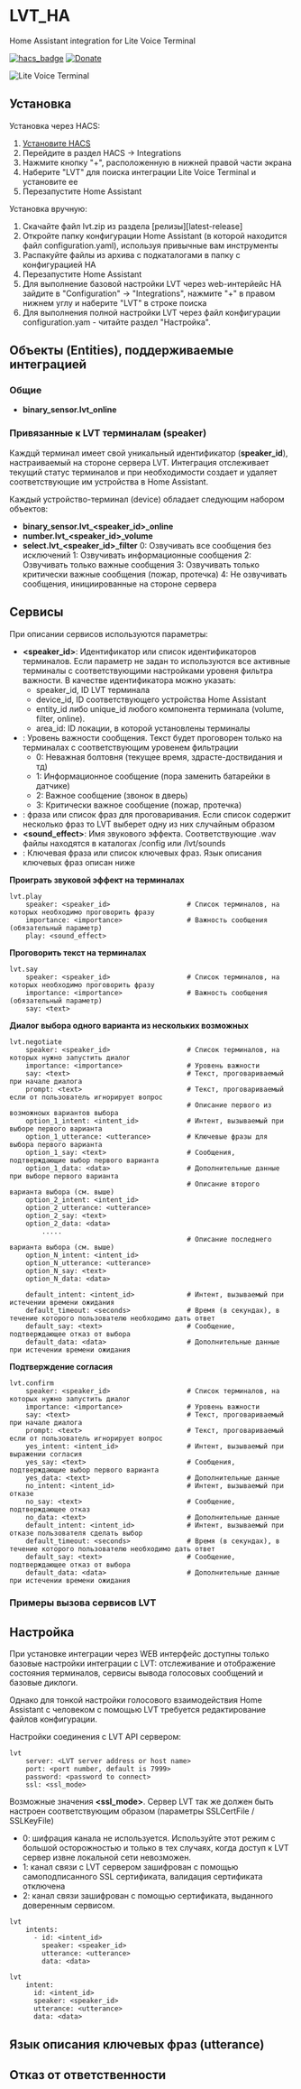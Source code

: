 # LVT_HA
Home Assistant integration for Lite Voice Terminal


[![hacs_badge](https://img.shields.io/badge/HACS-Custom-41BDF5.svg)](https://github.com/hacs/integration)
[![Donate](https://img.shields.io/badge/donate-Yandex-orange.svg)](https://money.yandex.ru/to/)


![Lite Voice Terminal](https://github.com/mosave/LVTerminal/)

## Установка

Установка через HACS:

1. [Установите HACS](https://hacs.xyz/docs/installation/manual)
1. Перейдите в раздел  HACS -> Integrations
1. Нажмите кнопку "+", расположенную в нижней правой части экрана
1. Наберите "LVT" для поиска интеграции Lite Voice Terminal и установите ее
1. Перезапустите Home Assistant

Установка вручную:

1. Скачайте файл lvt.zip из раздела [релизы][latest-release]
2. Откройте папку конфигурации Home Assistant (в которой находится файл configuration.yaml), используя привычные вам инструменты
3. Распакуйте файлы из архива с подкаталогами в папку с конфигурацией HA
4. Перезапустите Home Assistant
5. Для выполнение базовой настройки LVT через web-интерйейс HA зайдите в "Configuration" -> "Integrations", нажмите "+" в правом нижнем углу и наберите "LVT" в строке поиска
6. Для выполнения полной настройки LVT через файл конфигурации configuration.yam - читайте раздел "Настройка".


## Объекты (Entities), поддерживаемые интеграцией

### Общие

 * **binary_sensor.lvt_online**

### Привязанные к LVT терминалам (speaker)

Каждцй терминал имеет свой уникальный идентификатор (**speaker_id**), настраиваемый на стороне сервера LVT. Интеграция отслеживает текущий статус терминалов 
  и при необходимости создает и удаляет соответствующие им устройства в Home Assistant.

Каждый устройство-терминал (device) обладает следующим набором объектов:

  * **binary_sensor.lvt_<speaker_id>_online**
  * **number.lvt_<speaker_id>_volume**
  * **select.lvt_<speaker_id>_filter**
        0: Озвучивать все сообщения без исключений
        1: Озвучивать информационные сообщения
        2: Озвучивать только важные сообщения 
        3: Озвучивать только критически важные сообщения (пожар, протечка)
        4: Не озвучивать сообщения, инициированные на стороне сервера

## Сервисы

 При описании сервисов используются параметры:

  * **<speaker_id>**: Идентификатор или список идентификаторов терминалов. Если параметр не задан то используются все активные терминалы с соответствующими настройками уровеня фильтра важности.
    В качестве идентификатора можно указать:
    * speaker_id, ID LVT терминала
    * device_id, ID соответствующего устройства Home Assistant
    * entity_id либо unique_id любого компонента терминала (volume, filter, online).
    * area_id: ID локации, в которой установлены терминалы
  * **<importance>**: Уровень важности сообщения. Текст будет проговорен только на терминалах с соответствующим уровенем фильтрации
    * 0: Неважная болтовня (текущее время, здрасте-доствидания и тд)
    * 1: Информационное сообщение (пора заменить батарейки в датчике)
    * 2: Важное сообщение (звонок в дверь)
    * 3: Критически важное сообщение (пожар, протечка)
  * **<text>**: фраза или список фраз для проговаривания. Если список содержит несколько фраз то LVT выберет одну из них случайным образом
  * **<sound_effect>**: Имя звукового эффекта. Соответствующие .wav файлы находятся в каталогах /config или /lvt/sounds
  * **<utterance>**: Ключевая фраза или список ключевых фраз. Язык описания ключевых фраз описан ниже

**Проиграть звуковой эффект на терминалах**
```
lvt.play
    speaker: <speaker_id>                   # Список терминалов, на которых необходимо проговорить фразу
    importance: <importance>                # Важность сообщения (обязательный параметр)
    play: <sound_effect>
```

**Проговорить текст на терминалах**
```
lvt.say
    speaker: <speaker_id>                   # Список терминалов, на которых необходимо проговорить фразу
    importance: <importance>                # Важность сообщения (обязательный параметр)
    say: <text>
```


**Диалог выбора одного варианта из нескольких возможных**

```
lvt.negotiate
    speaker: <speaker_id>                   # Список терминалов, на которых нужно запустить диалог
    importance: <importance>                # Уровень важности
    say: <text>                             # Текст, проговариваемый при начале диалога
    prompt: <text>                          # Текст, проговариваемый если от пользователь игнорирует вопрос
                                            # Описание первого из возможноых вариантов выбора
    option_1_intent: <intent_id>            # Интент, вызываемый при выборе первого варианта
    option_1_utterance: <utterance>         # Ключевые фразы для выбора первого варианта
    option_1_say: <text>                    # Сообщения, подтверждающие выбор первого варианта
    option_1_data: <data>                   # Дополнительные данные при выборе первого варианта
                                            # Описание второго варианта выбора (см. выше)
    option_2_intent: <intent_id>
    option_2_utterance: <utterance>
    option_2_say: <text>
    option_2_data: <data>
        .....
                                            # Описание последнего варианта выбора (см. выше)
    option_N_intent: <intent_id>
    option_N_utterance: <utterance>
    option_N_say: <text>
    option_N_data: <data>

    default_intent: <intent_id>             # Интент, вызываемый при истечении времени ожидания
    default_timeout: <seconds>              # Время (в секундах), в течение которого пользователю необходимо дать ответ
    default_say: <text>                     # Сообщение, подтверждающее отказ от выбора
    default_data: <data>                    # Дополнительные данные при истечении времени ожидания
```

**Подтверждение согласия**

```
lvt.confirm
    speaker: <speaker_id>                   # Список терминалов, на которых нужно запустить диалог
    importance: <importance>                # Уровень важности
    say: <text>                             # Текст, проговариваемый при начале диалога
    prompt: <text>                          # Текст, проговариваемый если от пользователь игнорирует вопрос
    yes_intent: <intent_id>                 # Интент, вызываемый при выражении согласия
    yes_say: <text>                         # Сообщения, подтверждающие выбор первого варианта
    yes_data: <text>                        # Дополнительные данные
    no_intent: <intent_id>                  # Интент, вызываемый при отказе
    no_say: <text>                          # Сообщение, подтверждающее отказ
    no_data: <text>                         # Дополнительные данные
    default_intent: <intent_id>             # Интент, вызываемый при отказе пользователя сделать выбор
    default_timeout: <seconds>              # Время (в секундах), в течение которого пользователю необходимо дать ответ
    default_say: <text>                     # Сообщение, подтверждающее отказ от выбора
    default_data: <data>                    # Дополнительные данные при истечении времени ожидания
```


### Примеры вызова сервисов LVT





## Настройка

При установке интеграции через WEB интерфейс доступны только базовые настройки интеграции с LVT: отслеживание и отображение состояния терминалов, сервисы вывода голосовых сообщений и базовые диклоги.

Однако для тонкой настройки голосового взаимодействия Home Assistant с человеком с помощью LVT требуется редактирование файлов конфигурации.

Настройки соединения с LVT API сервером:
```
lvt
    server: <LVT server address or host name>
    port: <port number, default is 7999>
    password: <password to connect>
    ssl: <ssl_mode>

```

Возможные значения **<ssl_mode>**. Сервер LVT так же должен быть настроен соответствующим образом (параметры SSLCertFile / SSLKeyFile)
  * 0: шифрация канала не используется. Используйте этот режим с большой осторожностью и только в тех случаях,
    когда доступ к LVT сервер извне локальной сети невозможен.
  * 1: канал связи с LVT сервером зашифрован с помощью самоподписанного SSL сертификата, валидация сертификата отключена
  * 2: канал связи зашифрован с помощью сертификата, выданного доверенным сервисом.


```
lvt
    intents:
      - id: <intent_id>
        speaker: <speaker_id>
        utterance: <utterance>
        data: <data>
```

```
lvt
    intent:
      id: <intent_id>
      speaker: <speaker_id>
      utterance: <utterance>
      data: <data>
```




## Язык описания ключевых фраз (utterance)





## Отказ от ответственности
